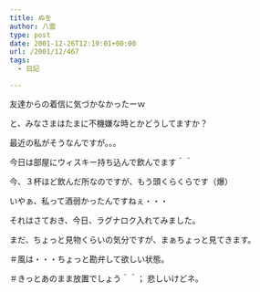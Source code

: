 ```yaml
---
title: ぬを
author: 八雲
type: post
date: 2001-12-26T12:19:01+00:00
url: /2001/12/467
tags:
  - 日記

---
```

友達からの着信に気づかなかったーｗ
  
と、みなさまはたまに不機嫌な時とかどうしてますか？
  
最近の私がそうなんですが。。。

今日は部屋にウィスキー持ち込んで飲んでます＾＾
  
今、３杯ほど飲んだ所なのですが、もう頭くらくらです（爆）
  
いやぁ、私って酒弱かったんですねぇ・・・

それはさておき、今日、ラグナロク入れてみました。
  
まだ、ちょっと見物くらいの気分ですが、まぁちょっと見てきます。
  
＃風は・・・ちょっと勘弁して欲しい状態。
  
＃きっとあのまま放置でしょう＾＾； 悲しいけどネ。
